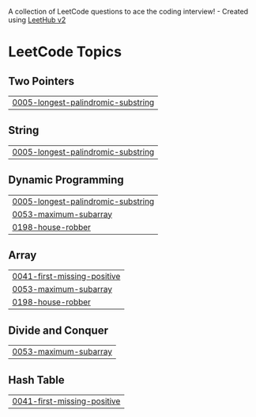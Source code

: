 A collection of LeetCode questions to ace the coding interview! - Created using [LeetHub v2](https://github.com/arunbhardwaj/LeetHub-2.0)
<!---LeetCode Topics Start-->
# LeetCode Topics
## Two Pointers
|  |
| ------- |
| [0005-longest-palindromic-substring](https://github.com/Nitheeshfanus/DSA-problem-solving/tree/master/0005-longest-palindromic-substring) |
## String
|  |
| ------- |
| [0005-longest-palindromic-substring](https://github.com/Nitheeshfanus/DSA-problem-solving/tree/master/0005-longest-palindromic-substring) |
## Dynamic Programming
|  |
| ------- |
| [0005-longest-palindromic-substring](https://github.com/Nitheeshfanus/DSA-problem-solving/tree/master/0005-longest-palindromic-substring) |
| [0053-maximum-subarray](https://github.com/Nitheeshfanus/DSA-problem-solving/tree/master/0053-maximum-subarray) |
| [0198-house-robber](https://github.com/Nitheeshfanus/DSA-problem-solving/tree/master/0198-house-robber) |
## Array
|  |
| ------- |
| [0041-first-missing-positive](https://github.com/Nitheeshfanus/DSA-problem-solving/tree/master/0041-first-missing-positive) |
| [0053-maximum-subarray](https://github.com/Nitheeshfanus/DSA-problem-solving/tree/master/0053-maximum-subarray) |
| [0198-house-robber](https://github.com/Nitheeshfanus/DSA-problem-solving/tree/master/0198-house-robber) |
## Divide and Conquer
|  |
| ------- |
| [0053-maximum-subarray](https://github.com/Nitheeshfanus/DSA-problem-solving/tree/master/0053-maximum-subarray) |
## Hash Table
|  |
| ------- |
| [0041-first-missing-positive](https://github.com/Nitheeshfanus/DSA-problem-solving/tree/master/0041-first-missing-positive) |
<!---LeetCode Topics End-->